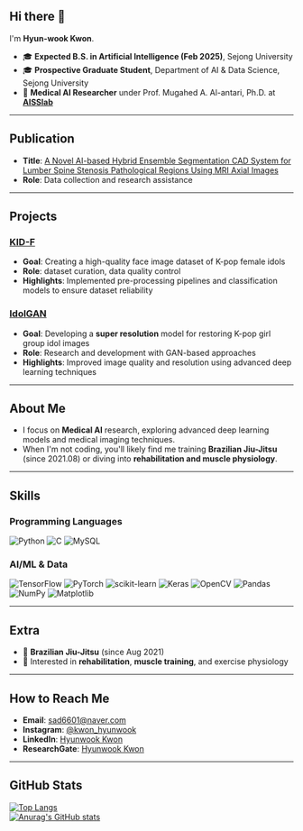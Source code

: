 ## Hi there 👋 
I'm **Hyun-wook Kwon**.

- 🎓 **Expected B.S. in Artificial Intelligence (Feb 2025)**, Sejong University  
- 🎓 **Prospective Graduate Student**, Department of AI & Data Science, Sejong University  
- 🔬 **Medical AI Researcher** under Prof. Mugahed A. Al-antari, Ph.D. at **[AISSlab](https://aisslab.com/)**  

---

## Publication
- **Title**: [A Novel AI-based Hybrid Ensemble Segmentation CAD System for Lumber Spine Stenosis Pathological Regions Using MRI Axial Images](https://ieeexplore.ieee.org/document/10710814)  
- **Role**: Data collection and research assistance

---

## Projects

### [KID-F](https://github.com/PCEO-AI-CLUB/KID-F)
- **Goal**: Creating a high-quality face image dataset of K-pop female idols  
- **Role**: dataset curation, data quality control  
- **Highlights**: Implemented pre-processing pipelines and classification models to ensure dataset reliability

### [IdolGAN](https://github.com/PCEO-AI-CLUB/IdolGAN)
- **Goal**: Developing a **super resolution** model for restoring K-pop girl group idol images  
- **Role**: Research and development with GAN-based approaches  
- **Highlights**: Improved image quality and resolution using advanced deep learning techniques

---

## About Me
- I focus on **Medical AI** research, exploring advanced deep learning models and medical imaging techniques.  
- When I'm not coding, you'll likely find me training **Brazilian Jiu-Jitsu** (since 2021.08) or diving into **rehabilitation and muscle physiology**.

---

## Skills

### Programming Languages
![Python](https://img.shields.io/badge/python-3670A0?style=for-the-badge&logo=python&logoColor=ffdd54)
![C](https://img.shields.io/badge/c-%2300599C.svg?style=for-the-badge&logo=c&logoColor=white)
![MySQL](https://img.shields.io/badge/mysql-%2300f.svg?style=for-the-badge&logo=mysql&logoColor=white)

### AI/ML & Data
![TensorFlow](https://img.shields.io/badge/TensorFlow-%23FF6F00.svg?style=for-the-badge&logo=TensorFlow&logoColor=white)
![PyTorch](https://img.shields.io/badge/PyTorch-%23EE4C2C.svg?style=for-the-badge&logo=PyTorch&logoColor=white)
![scikit-learn](https://img.shields.io/badge/scikit--learn-%23F7931E.svg?style=for-the-badge&logo=scikit-learn&logoColor=white)
![Keras](https://img.shields.io/badge/Keras-%23D00000.svg?style=for-the-badge&logo=Keras&logoColor=white)
![OpenCV](https://img.shields.io/badge/opencv-%23white.svg?style=for-the-badge&logo=opencv&logoColor=white)
![Pandas](https://img.shields.io/badge/pandas-%23150458.svg?style=for-the-badge&logo=pandas&logoColor=white)
![NumPy](https://img.shields.io/badge/numpy-%23013243.svg?style=for-the-badge&logo=numpy&logoColor=white)
![Matplotlib](https://img.shields.io/badge/Matplotlib-%23ffffff.svg?style=for-the-badge&logo=Matplotlib&logoColor=black)

---

## Extra
- 🥋 **Brazilian Jiu-Jitsu** (since Aug 2021)  
- 💪 Interested in **rehabilitation**, **muscle training**, and exercise physiology

---

## How to Reach Me
- **Email**: [sad6601@naver.com](mailto:sad6601@naver.com)  
- **Instagram**: [@kwon_hyunwook](https://www.instagram.com/kwon_hyunwook/)  
- **LinkedIn**: [Hyunwook Kwon](https://www.linkedin.com/in/%ED%98%84%EC%9A%B1-%EA%B6%8C-9776b5284/)  
- **ResearchGate**: [Hyunwook Kwon](https://www.researchgate.net/profile/Hyunwook-Kwon-2)

---

## GitHub Stats
[![Top Langs](https://github-readme-stats.vercel.app/api/top-langs/?username=Hyunwook-Kwon&layout=compact)](https://github.com/Hyunwook-Kwon/github-readme-stats)  
[![Anurag's GitHub stats](https://github-readme-stats.vercel.app/api?username=Hyunwook-Kwon&show_icons=true)](https://github.com/Hyunwook-Kwon/github-readme-stats)
